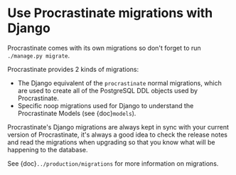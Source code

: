 # Use Procrastinate migrations with Django

Procrastinate comes with its own migrations so don't forget to run
`./manage.py migrate`.

Procrastinate provides 2 kinds of migrations:
- The Django equivalent of the `procrastinate` normal migrations, which are
  used to create all of the PostgreSQL DDL objects used by Procrastinate.
- Specific noop migrations used for Django to understand the Procrastinate
  Models (see {doc}`models`).

Procrastinate's Django migrations are always kept
in sync with your current version of Procrastinate, it's always a good idea
to check the release notes and read the migrations when upgrading so that you
know what will be happening to the database.

See {doc}`../production/migrations` for more information on migrations.
